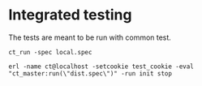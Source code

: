 # Integrated testing

The tests are meant to be run with common test.

```shell
ct_run -spec local.spec

erl -name ct@localhost -setcookie test_cookie -eval "ct_master:run(\"dist.spec\")" -run init stop
```
